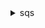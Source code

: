 <details>

<summary>
sqs
</summary>

- <details><summary>add-permission</summary>

  * --queue-url
  * --label
  * --aws-account-ids
  * --actions
  * --cli-input-json
  * --cli-input-yaml
  * --generate-cli-skeleton


- <details><summary>change-message-visibility</summary>

  * --queue-url
  * --receipt-handle
  * --visibility-timeout
  * --cli-input-json
  * --cli-input-yaml
  * --generate-cli-skeleton


- <details><summary>change-message-visibility-batch</summary>

  * --queue-url
  * --entries
  * --cli-input-json
  * --cli-input-yaml
  * --generate-cli-skeleton


- <details><summary>create-queue</summary>

  * --queue-name
  * --attributes
  * --tags
  * --cli-input-json
  * --cli-input-yaml
  * --generate-cli-skeleton


- <details><summary>delete-message</summary>

  * --queue-url
  * --receipt-handle
  * --cli-input-json
  * --cli-input-yaml
  * --generate-cli-skeleton


- <details><summary>delete-message-batch</summary>

  * --queue-url
  * --entries
  * --cli-input-json
  * --cli-input-yaml
  * --generate-cli-skeleton


- <details><summary>delete-queue</summary>

  * --queue-url
  * --cli-input-json
  * --cli-input-yaml
  * --generate-cli-skeleton


- <details><summary>get-queue-attributes</summary>

  * --queue-url
  * --attribute-names
  * --cli-input-json
  * --cli-input-yaml
  * --generate-cli-skeleton


- <details><summary>get-queue-url</summary>

  * --queue-name
  * --queue-owner-aws-account-id
  * --cli-input-json
  * --cli-input-yaml
  * --generate-cli-skeleton


- <details><summary>help</summary>

  * 


- <details><summary>list-dead-letter-source-queues</summary>

  * --queue-url
  * --cli-input-json
  * --cli-input-yaml
  * --starting-token
  * --page-size
  * --max-items
  * --generate-cli-skeleton


- <details><summary>list-queues</summary>

  * --queue-name-prefix
  * --cli-input-json
  * --cli-input-yaml
  * --starting-token
  * --page-size
  * --max-items
  * --generate-cli-skeleton


- <details><summary>list-queue-tags</summary>

  * --queue-url
  * --cli-input-json
  * --cli-input-yaml
  * --generate-cli-skeleton


- <details><summary>purge-queue</summary>

  * --queue-url
  * --cli-input-json
  * --cli-input-yaml
  * --generate-cli-skeleton


- <details><summary>receive-message</summary>

  * --queue-url
  * --attribute-names
  * --message-attribute-names
  * --max-number-of-messages
  * --visibility-timeout
  * --wait-time-seconds
  * --receive-request-attempt-id
  * --cli-input-json
  * --cli-input-yaml
  * --generate-cli-skeleton


- <details><summary>remove-permission</summary>

  * --queue-url
  * --label
  * --cli-input-json
  * --cli-input-yaml
  * --generate-cli-skeleton


- <details><summary>send-message</summary>

  * --queue-url
  * --message-body
  * --delay-seconds
  * --message-attributes
  * --message-system-attributes
  * --message-deduplication-id
  * --message-group-id
  * --cli-input-json
  * --cli-input-yaml
  * --generate-cli-skeleton


- <details><summary>send-message-batch</summary>

  * --queue-url
  * --entries
  * --cli-input-json
  * --cli-input-yaml
  * --generate-cli-skeleton


- <details><summary>set-queue-attributes</summary>

  * --queue-url
  * --attributes
  * --cli-input-json
  * --cli-input-yaml
  * --generate-cli-skeleton


- <details><summary>tag-queue</summary>

  * --queue-url
  * --tags
  * --cli-input-json
  * --cli-input-yaml
  * --generate-cli-skeleton


- <details><summary>untag-queue</summary>

  * --queue-url
  * --tag-keys
  * --cli-input-json
  * --cli-input-yaml
  * --generate-cli-skeleton


</details>

